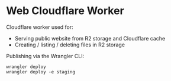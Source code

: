 # Web Cloudflare Worker

Cloudflare worker used for:

- Serving public website from R2 storage and Cloudflare cache
- Creating / listing / deleting files in R2 storage

Publishing via the Wrangler CLI:

```
wrangler deploy
wrangler deploy -e staging
```
